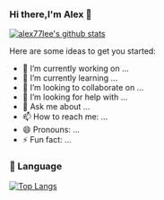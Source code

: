 ### Hi there,I'm Alex 👋

[![alex77lee's github stats](https://github-readme-stats.vercel.app/api?username=alex77lee&show_icons=true)](https://github.com/anuraghazra/github-readme-stats)

Here are some ideas to get you started:

- 🔭 I’m currently working on ...
- 🌱 I’m currently learning ...
- 👯 I’m looking to collaborate on ...
- 🤔 I’m looking for help with ...
- 💬 Ask me about ...
- 📫 How to reach me: ...
- 😄 Pronouns: ...
- ⚡ Fun fact: ...


###  :hammer:  Language

[![Top Langs](https://github-readme-stats.vercel.app/api/top-langs/?username=alex77lee&hide=html,css)](https://github.com/alex77lee)
